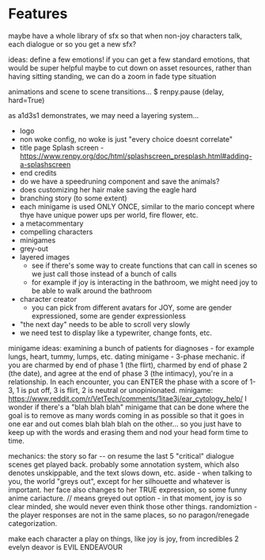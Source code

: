 # Features
maybe have a whole library of sfx so that when non-joy characters talk, each dialogue or so you get a new sfx?

ideas:
    define a few emotions!
    if you can get a few standard emotions, that would be super helpful
    maybe to cut down on asset resources, rather than having sitting standing, we can do a zoom in fade type situation


animations and scene to scene transitions...
    $ renpy.pause (delay, hard=True)


as a1d3s1 demonstrates, we may need a layering system...


- logo
- non woke config, no woke is just "every choice doesnt correlate"
- title page Splash screen - https://www.renpy.org/doc/html/splashscreen_presplash.html#adding-a-splashscreen
- end credits
- do we have a speedruning component and save the animals?
- does customizing her hair make saving the eagle hard
- branching story (to some extent)
- each minigame is used ONLY ONCE, similar to the mario concept where thye have unique power ups per world, fire flower, etc.
- a metacommentary
- compelling characters
- minigames
- grey-out
- layered images
    - see if there's some way to create functions that can call in scenes so we just call those instead of a bunch of calls
    - for example if joy is interacting in the bathroom, we might need joy to be able to walk around the bathroom
- character creator
    - you can pick from different avatars for JOY, some are gender expressioned, some are gender expressionless
- "the next day" needs to be able to scroll very slowly
- we need test to display like a typewriter, change fonts, etc.

minigame ideas:
    examining a bunch of patients for diagnoses - for example lungs, heart, tummy, lumps, etc.
    dating minigame - 3-phase mechanic. if you are charmed by end of phase 1 (the flirt), charmed by end of phase 2 (the date), and agree at the end of phase 3 (the intimacy), you're in a relationship. In each encounter, you can ENTER the phase with a score of 1-3, 1 is put off, 3 is flirt, 2 is neutral or unopinionated.
    minigame: https://www.reddit.com/r/VetTech/comments/1itae3j/ear_cytology_help/
    I wonder if there's a "blah blah blah" minigame that can be done where the goal is to remove as many words coming in as possible so that it goes in one ear and out comes blah blah blah on the other... so you just have to keep up with the words and erasing them and nod your head form time to time.

mechanics:
    the story so far -- on resume the last 5 "critical" dialogue scenes get played back. probably some annotation system, which also denotes unskippable, and the text slows down, etc.
    aside - when talking to you, the world "greys out", except for her silhouette and whatever is important.
        her face also changes to her TRUE expression, so some funny anime cariacture.
    // means greyed out option - in that moment, joy is so clear minded, she would never even think those other things.
    randomiztion - the player responses are not in the same places, so no paragon/renegade categorization.

make each character a play on things, like joy is joy, from incredibles 2 evelyn deavor is EVIL ENDEAVOUR
